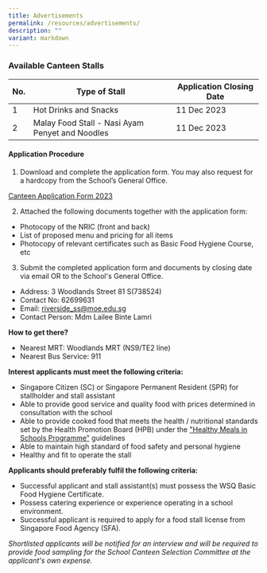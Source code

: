 ```yaml
---
title: Advertisements
permalink: /resources/advertisements/
description: ""
variant: markdown
---
```

### **Available Canteen Stalls**



|No. | Type of Stall | Application Closing Date |
| -------- | -------- | -------- |
| 1     | Hot Drinks and Snacks     | 11 Dec 2023     |
| 2     | Malay Food Stall - Nasi Ayam Penyet and Noodles     | 11 Dec 2023     |


#### **Application Procedure**

1. Download and complete the application form. You may also request for a hardcopy from the School’s General Office.

[Canteen Application Form 2023](/files/Canteen_application_form_2023.pdf)

2. Attached the following documents together with the application form:
* Photocopy of the NRIC (front and back)
* List of proposed menu and pricing for all items
* Photocopy of relevant certificates such as Basic Food Hygiene Course, etc

3. Submit the completed application form and documents by closing date via email OR to the School's General Office.

* Address: 3 Woodlands Street 81 S(738524)
* Contact No: 62699631
* Email: riverside_ss@moe.edu.sg
* Contact Person: Mdm Lailee Binte Lamri  

**How to get there?**
* Nearest MRT: Woodlands MRT (NS9/TE2 line)
* Nearest Bus Service: 911

**Interest applicants must meet the following criteria:**
* Singapore Citizen (SC) or Singapore Permanent Resident (SPR) for stallholder and stall assistant
* Able to provide good service and quality food with prices determined in consultation with the school
* Able to provide cooked food that meets the health / nutritional standards set by the Health Promotion Board (HPB) under the ["Healthy Meals in Schools Programme"](https://www.hpb.gov.sg/schools/school-programmes/healthy-meals-in-schools-programme)  guidelines
* Able to maintain high standard of food safety and personal hygiene
* Healthy and fit to operate the stall


**Applicants should preferably fulfil the following criteria:**
* Successful applicant and stall assistant(s) must possess the WSQ Basic Food Hygiene Certificate.
* Possess catering experience or experience operating in a school environment.
* Successful applicant is required to apply for a food stall license from Singapore Food Agency (SFA). 


*Shortlisted applicants will be notified for an interview and will be required to provide food sampling for the School Canteen Selection Committee at the applicant's own expense.*